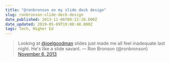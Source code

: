 ```yaml
---
title: "@ronbronson on my slide deck design"
slug: ronbronson-slide-deck-design
date_published: 2013-11-06T09:12:10.000Z
date_updated: 2019-05-09T19:08:48.000Z
tags: Tech, Higher Ed
---
```


> Looking at [@joelgoodman](https://twitter.com/joelgoodman?ref_src=twsrc%5Etfw) slides just made me all feel inadequate last night. He&#39;s like a slide savant.
> &mdash; Ron Bronson (@ronbronson) [November 6, 2013](https://twitter.com/ronbronson/status/398104765064036352?ref_src=twsrc%5Etfw)
